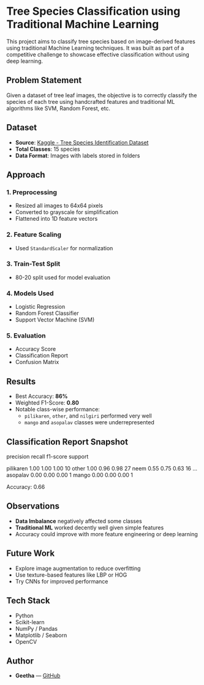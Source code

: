 #  Tree Species Classification using Traditional Machine Learning

This project aims to classify tree species based on image-derived features using traditional Machine Learning techniques. It was built as part of a competitive challenge to showcase effective classification without using deep learning.

## Problem Statement

Given a dataset of tree leaf images, the objective is to correctly classify the species of each tree using handcrafted features and traditional ML algorithms like SVM, Random Forest, etc.

## Dataset

- **Source**: [Kaggle - Tree Species Identification Dataset](https://www.kaggle.com/datasets/viditgandhi/tree-species-identification-dataset)
- **Total Classes**: 15 species
- **Data Format**: Images with labels stored in folders

## Approach

### 1. **Preprocessing**
- Resized all images to 64x64 pixels
- Converted to grayscale for simplification
- Flattened into 1D feature vectors

### 2. **Feature Scaling**
- Used `StandardScaler` for normalization

### 3. **Train-Test Split**
- 80-20 split used for model evaluation

### 4. **Models Used**
- Logistic Regression
- Random Forest Classifier
- Support Vector Machine (SVM)

### 5. **Evaluation**
- Accuracy Score
- Classification Report
- Confusion Matrix

##  Results

-  Best Accuracy: **86%**
- Weighted F1-Score: **0.80**
- Notable class-wise performance:
  - `pilikaren`, `other`, and `nilgiri` performed very well
  - `mango` and `asopalav` classes were underrepresented

##  Classification Report Snapshot
precision    recall  f1-score   support

 pilikaren      1.00      1.00      1.00        10
     other      1.00      0.96      0.98        27
    neem        0.55      0.75      0.63        16
 ...
 asopalav       0.00      0.00      0.00         1
   mango        0.00      0.00      0.00         1

Accuracy: 0.66


##  Observations

- **Data Imbalance** negatively affected some classes
- **Traditional ML** worked decently well given simple features
- Accuracy could improve with more feature engineering or deep learning

##  Future Work

- Explore image augmentation to reduce overfitting
- Use texture-based features like LBP or HOG
- Try CNNs for improved performance

## Tech Stack

- Python
- Scikit-learn
- NumPy / Pandas
- Matplotlib / Seaborn
- OpenCV


##  Author

- **Geetha** — [GitHub](https://github.com/she-codesstuff)


